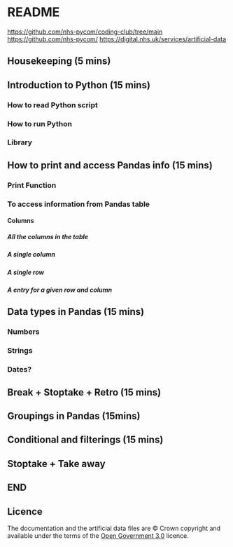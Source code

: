 # README

https://github.com/nhs-pycom/coding-club/tree/main
https://github.com/nhs-pycom/
https://digital.nhs.uk/services/artificial-data 

## Housekeeping (5 mins)

## Introduction to Python (15 mins)

### How to read Python script

### How to run Python

### Library

## How to print and access Pandas info (15 mins)

### Print Function

### To access information from Pandas table

#### Columns

##### All the columns in the table

##### A single column

##### A single row

##### A entry for a given row and column

## Data types in Pandas (15 mins)

### Numbers

### Strings

### Dates?

## Break + Stoptake + Retro (15 mins)

## Groupings in Pandas (15mins)

## Conditional and filterings (15 mins)

## Stoptake + Take away

## END

## Licence
The documentation and the artificial data files are © Crown copyright and available under the terms of the [Open Government 3.0](https://www.nationalarchives.gov.uk/doc/open-government-licence/version/3/) licence.

